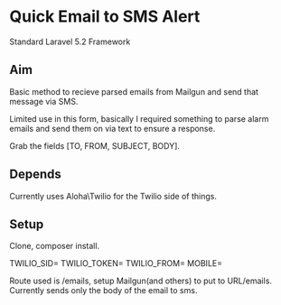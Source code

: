 # Quick Email to SMS Alert

Standard Laravel 5.2 Framework

## Aim

Basic method to recieve parsed emails from Mailgun and send that message via SMS.

Limited use in this form, basically I required something to parse alarm emails and send them on via text
to ensure a response.

Grab the fields [TO, FROM, SUBJECT, BODY].


## Depends

Currently uses Aloha\Twilio for the Twilio side of things.

## Setup 

Clone, composer install.

TWILIO_SID=
TWILIO_TOKEN=
TWILIO_FROM=
MOBILE=

Route used is /emails, setup Mailgun(and others) to put to URL/emails. Currently sends only the body of the email to sms.

